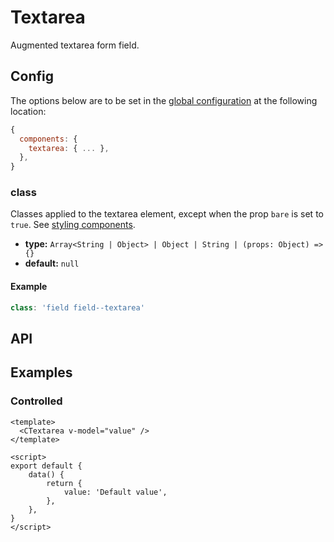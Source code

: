 # Textarea

Augmented textarea form field.

<Showcase>
    <CTextarea placeholder="Type here…" />
</Showcase>

## Config

The options below are to be set in the [global configuration](/guide/config.html) at the following location:

```js
{
  components: {
    textarea: { ... },
  },
}
```

### class

Classes applied to the textarea element, except when the prop `bare` is set to `true`. See [styling components](/guide/styling-components/).

- **type:** `Array<String | Object> | Object | String | (props: Object) => {}`
- **default:** `null`

#### Example

```js
class: 'field field--textarea'
```

## API

<Docgen :components="['CTextarea']" />

## Examples

### Controlled

```vue
<template>
  <CTextarea v-model="value" />
</template>

<script>
export default {
    data() {
        return {
            value: 'Default value',
        },
    },
}
</script>
```
